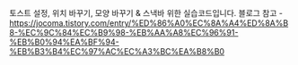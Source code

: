토스트 설정, 위치 바꾸기, 모양 바꾸기 & 스낵바  위한 실습코드입니다.
블로그 참고 - https://jocoma.tistory.com/entry/%ED%86%A0%EC%8A%A4%ED%8A%B8-%EC%9C%84%EC%B9%98-%EB%AA%A8%EC%96%91-%EB%B0%94%EA%BF%94-%EB%B3%B4%EC%97%AC%EC%A3%BC%EA%B8%B0
